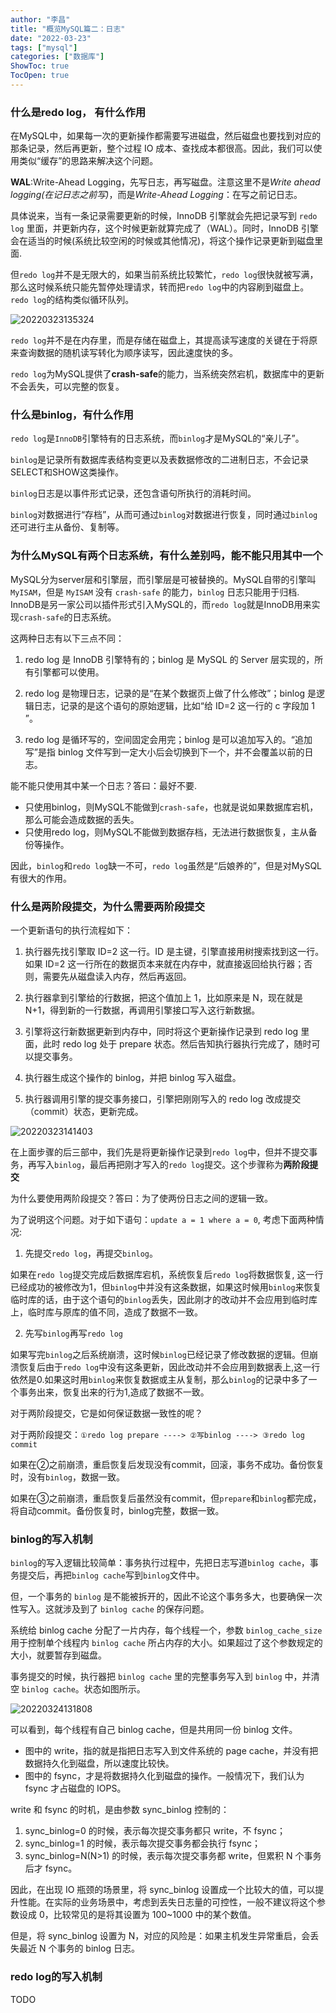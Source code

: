 ```yaml
---
author: "李昌"
title: "概览MySQL篇二：日志"
date: "2022-03-23"
tags: ["mysql"]
categories: ["数据库"]
ShowToc: true
TocOpen: true
---
```


### 什么是redo log， 有什么作用

在MySQL中，如果每一次的更新操作都需要写进磁盘，然后磁盘也要找到对应的那条记录，然后再更新，整个过程 IO 成本、查找成本都很高。因此，我们可以使用类似“缓存”的思路来解决这个问题。

**WAL**:Write-Ahead Logging，先写日志，再写磁盘。注意这里不是*Write ahead logging(在记日志之前写)*，而是*Write-Ahead Logging*：在写之前记日志。

具体说来，当有一条记录需要更新的时候，InnoDB 引擎就会先把记录写到 `redo log` 里面，并更新内存，这个时候更新就算完成了（WAL）。同时，InnoDB 引擎会在适当的时候(系统比较空闲的时候或其他情况)，将这个操作记录更新到磁盘里面.

但`redo log`并不是无限大的，如果当前系统比较繁忙，`redo log`很快就被写满，那么这时候系统只能先暂停处理请求，转而把`redo log`中的内容刷到磁盘上。`redo log`的结构类似循环队列。

![20220323135324](https://raw.githubusercontent.com/lich-Img/blogImg/master/img/20220323135324.png)

`redo log`并不是在内存里，而是存储在磁盘上，其提高读写速度的关键在于将原来查询数据的随机读写转化为顺序读写，因此速度快的多。

`redo log`为MySQL提供了**crash-safe**的能力，当系统突然宕机，数据库中的更新不会丢失，可以完整的恢复。

### 什么是binlog，有什么作用

`redo log`是`InnoDB`引擎特有的日志系统，而`binlog`才是MySQL的“亲儿子”。

`binlog`是记录所有数据库表结构变更以及表数据修改的二进制日志，不会记录SELECT和SHOW这类操作。

`binlog`日志是以事件形式记录，还包含语句所执行的消耗时间。

`binlog`对数据进行“存档”，从而可通过`binlog`对数据进行恢复，同时通过`binlog`还可进行主从备份、复制等。

### 为什么MySQL有两个日志系统，有什么差别吗，能不能只用其中一个

MySQL分为server层和引擎层，而引擎层是可被替换的。MySQL自带的引擎叫`MyISAM`，但是 `MyISAM` 没有 `crash-safe` 的能力，`binlog` 日志只能用于归档. InnoDB是另一家公司以插件形式引入MySQL的，而`redo log`就是InnoDB用来实现`crash-safe`的日志系统。

这两种日志有以下三点不同：

1. redo log 是 InnoDB 引擎特有的；binlog 是 MySQL 的 Server 层实现的，所有引擎都可以使用。

2. redo log 是物理日志，记录的是“在某个数据页上做了什么修改”；binlog 是逻辑日志，记录的是这个语句的原始逻辑，比如“给 ID=2 这一行的 c 字段加 1 ”。

3. redo log 是循环写的，空间固定会用完；binlog 是可以追加写入的。“追加写”是指 binlog 文件写到一定大小后会切换到下一个，并不会覆盖以前的日志。

能不能只使用其中某一个日志？答曰：最好不要.

- 只使用binlog，则MySQL不能做到`crash-safe`，也就是说如果数据库宕机，那么可能会造成数据的丢失。
- 只使用redo log，则MySQL不能做到数据存档，无法进行数据恢复，主从备份等操作。

因此，`binlog`和`redo log`缺一不可，`redo log`虽然是“后娘养的”，但是对MySQL有很大的作用。

### 什么是两阶段提交，为什么需要两阶段提交

一个更新语句的执行流程如下：

1. 执行器先找引擎取 ID=2 这一行。ID 是主键，引擎直接用树搜索找到这一行。如果 ID=2 这一行所在的数据页本来就在内存中，就直接返回给执行器；否则，需要先从磁盘读入内存，然后再返回。

2. 执行器拿到引擎给的行数据，把这个值加上 1，比如原来是 N，现在就是 N+1，得到新的一行数据，再调用引擎接口写入这行新数据。

3. 引擎将这行新数据更新到内存中，同时将这个更新操作记录到 redo log 里面，此时 redo log 处于 prepare 状态。然后告知执行器执行完成了，随时可以提交事务。

4. 执行器生成这个操作的 binlog，并把 binlog 写入磁盘。

5. 执行器调用引擎的提交事务接口，引擎把刚刚写入的 redo log 改成提交（commit）状态，更新完成。

![20220323141403](https://raw.githubusercontent.com/lich-Img/blogImg/master/img/20220323141403.png)

在上面步骤的后三部中，我们先是将更新操作记录到`redo log`中，但并不提交事务，再写入`binlog`，最后再把刚才写入的`redo log`提交。这个步骤称为**两阶段提交**

为什么要使用两阶段提交？答曰：为了使两份日志之间的逻辑一致。

为了说明这个问题。对于如下语句：`update a = 1 where a = 0`, 考虑下面两种情况:

1. 先提交`redo log`，再提交`binlog`。

如果在`redo log`提交完成后数据库宕机，系统恢复后`redo log`将数据恢复, 这一行已经成功的被修改为1，但`binlog`中并没有这条数据，如果这时候用`binlog`来恢复临时库的话，由于这个语句的`binlog`丢失，因此刚才的改动并不会应用到临时库上，临时库与原库的值不同，造成了数据不一致。

2. 先写`binlog`再写`redo log`

如果写完`binlog`之后系统崩溃，这时候`binlog`已经记录了修改数据的逻辑。但崩溃恢复后由于`redo log`中没有这条更新，因此改动并不会应用到数据表上,这一行依然是0.如果这时用`binlog`来恢复数据或主从复制，那么`binlog`的记录中多了一个事务出来，恢复出来的行为1,造成了数据不一致。

对于两阶段提交，它是如何保证数据一致性的呢？

对于两阶段提交：`①redo log prepare ----> ②写binlog ----> ③redo log commit`

如果在②之前崩溃，重启恢复后发现没有commit，回滚，事务不成功。备份恢复时，没有`binlog`，数据一致。

如果在③之前崩溃，重启恢复后虽然没有commit，但`prepare`和`binlog`都完成，将自动commit。备份恢复时，binlog完整，数据一致。

### binlog的写入机制

`binlog`的写入逻辑比较简单：事务执行过程中，先把日志写道`binlog cache`，事务提交后，再把`binlog cache`写到`binlog`文件中。

但，一个事务的 `binlog` 是不能被拆开的，因此不论这个事务多大，也要确保一次性写入。这就涉及到了 `binlog cache` 的保存问题。

系统给 binlog cache 分配了一片内存，每个线程一个，参数 `binlog_cache_size` 用于控制单个线程内 `binlog cache` 所占内存的大小。如果超过了这个参数规定的大小，就要暂存到磁盘。

事务提交的时候，执行器把 `binlog cache` 里的完整事务写入到 `binlog` 中，并清空 `binlog cache`。状态如图所示。

![20220324131808](https://raw.githubusercontent.com/lich-Img/blogImg/master/img/20220324131808.png)

可以看到，每个线程有自己 binlog cache，但是共用同一份 binlog 文件。

- 图中的 write，指的就是指把日志写入到文件系统的 page cache，并没有把数据持久化到磁盘，所以速度比较快。
- 图中的 fsync，才是将数据持久化到磁盘的操作。一般情况下，我们认为 fsync 才占磁盘的 IOPS。

write 和 fsync 的时机，是由参数 sync_binlog 控制的：

1. sync_binlog=0 的时候，表示每次提交事务都只 write，不 fsync；
2. sync_binlog=1 的时候，表示每次提交事务都会执行 fsync；
3. sync_binlog=N(N>1) 的时候，表示每次提交事务都 write，但累积 N 个事务后才 fsync。

因此，在出现 IO 瓶颈的场景里，将 sync_binlog 设置成一个比较大的值，可以提升性能。在实际的业务场景中，考虑到丢失日志量的可控性，一般不建议将这个参数设成 0，比较常见的是将其设置为 100~1000 中的某个数值。

但是，将 sync_binlog 设置为 N，对应的风险是：如果主机发生异常重启，会丢失最近 N 个事务的 binlog 日志。

### redo log的写入机制

TODO


